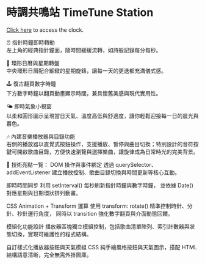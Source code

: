 # 時調共鳴站 TimeTune Station
[Click here](<https://jlo-1992.github.io/clock/index.html>) to access the clock.

⏰ 指針時鐘即時轉動  
左上角的經典指針鐘面，隨時間緩緩流轉，如詩般記錄每分每秒。

📆 環形日曆與星期轉盤  
中央環形日曆配合細緻的星期旋鈕，讓每一天的更迭都充滿儀式感。

🕹️ 復古翻頁數字時鐘  
下方數字時鐘以翻頁動畫顯示時間，兼具懷舊美感與現代實用性。

🌤️ 即時氣象小視窗  
以柔和圓形圖示呈現當日天氣、溫度高低與舒適度，讓你輕鬆迎接每一日的晨光與暮色。

🎶 內建音樂播放器與目錄功能  
右側的播放器以直覺式按鈕操作，支援播放、暫停與曲目切換；特別設計的音符按鍵可開啟歌曲目錄，方便快速瀏覽與選擇樂曲，讓旋律成為日常時光的完美背景。

📌 技術亮點一覽：
DOM 操作與事件綁定
透過 querySelector、addEventListener 建立播放控制、歌曲目錄切換與時間更新等核心互動。

即時時間同步
利用 setInterval() 每秒刷新指針時鐘與數字時鐘，
並依據 Date() 對應星期與日期環狀排列動畫。

CSS Animation + Transform 運算
使用 transform: rotate() 精準控制時針、分針、秒針運行角度，
同時以 transition 強化數字翻頁與介面動態回饋。

模組化功能設計
播放器區塊獨立模組控制，包括歌曲清單陣列、索引計數器與狀態切換，實現可維護性的程式結構。

自訂樣式化播放器按鈕與天氣模組
CSS 純手繪風格按鈕與天氣圖示，搭配 HTML 結構語意清晰，完全無需外掛圖庫。
